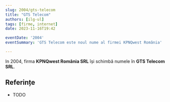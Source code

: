 ```yaml
---
slug: 2004/gts-telecom
title: "GTS Telecom"
authors: [ilg-ul]
tags: [firme, internet]
date: 2023-11-16T19:42

eventDate: '2004'
eventSummary: 'GTS Telecom este noul nume al firmei KPNQwest România'

---
```


In 2004, firma **KPNQwest România SRL** își schimbă numele în
**GTS Telecom SRL**.

<!-- truncate -->

## Referințe

- TODO
